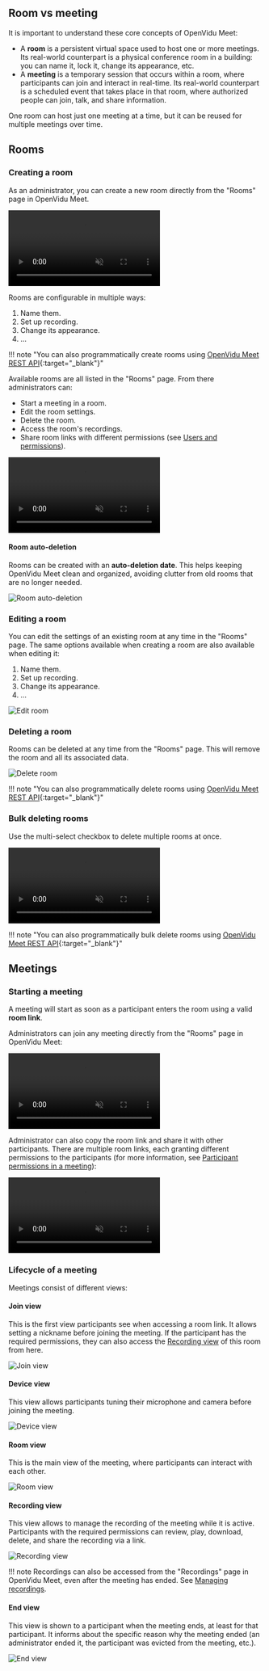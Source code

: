 ## Room vs meeting

It is important to understand these core concepts of OpenVidu Meet:

- A **room** is a persistent virtual space used to host one or more meetings. Its real-world counterpart is a physical conference room in a building: you can name it, lock it, change its appearance, etc.
- A **meeting** is a temporary session that occurs within a room, where participants can join and interact in real-time. Its real-world counterpart is a scheduled event that takes place in that room, where authorized people can join, talk, and share information.

One room can host just one meeting at a time, but it can be reused for multiple meetings over time.

## Rooms

### Creating a room

As an administrator, you can create a new room directly from the "Rooms" page in OpenVidu Meet.

<video class="round-corners" src="../../../assets/videos/meet/meet-rooms-dark.mp4#only-dark" defer muted playsinline autoplay loop async></video>

Rooms are configurable in multiple ways:

1. Name them.
2. Set up recording.
3. Change its appearance.
4. ...

!!! note "You can also programmatically create rooms using [OpenVidu Meet REST API](../../assets/htmls/rest-api.html#/operations/createRoom){:target="_blank"}"

Available rooms are all listed in the "Rooms" page. From there administrators can:

- Start a meeting in a room.
- Edit the room settings.
- Delete the room.
- Access the room's recordings.
- Share room links with different permissions (see [Users and permissions](users-and-permissions.md)).

<video class="round-corners" src="../../../assets/videos/meet/room-actions.mp4" defer muted playsinline autoplay loop async></video>

#### Room auto-deletion

Rooms can be created with an **auto-deletion date**. This helps keeping OpenVidu Meet clean and organized, avoiding clutter from old rooms that are no longer needed.

![Room auto-deletion](../../../assets/images/meet/rooms-and-meetings/room-auto-deletion.png)

### Editing a room

You can edit the settings of an existing room at any time in the "Rooms" page. The same options available when creating a room are also available when editing it:

1. Name them.
2. Set up recording.
3. Change its appearance.
4. ...

![Edit room](../../../assets/images/meet/rooms-and-meetings/edit-room.png)

### Deleting a room

Rooms can be deleted at any time from the "Rooms" page. This will remove the room and all its associated data.

![Delete room](../../../assets/images/meet/rooms-and-meetings/delete-room.png)

!!! note "You can also programmatically delete rooms using [OpenVidu Meet REST API](../../assets/htmls/rest-api.html#/operations/deleteRoom){:target="_blank"}"

### Bulk deleting rooms

Use the multi-select checkbox to delete multiple rooms at once.

<video class="round-corners" src="../../../assets/videos/meet/bulk-delete-rooms.mp4" defer muted playsinline autoplay loop async></video>

!!! note "You can also programmatically bulk delete rooms using [OpenVidu Meet REST API](../../assets/htmls/rest-api.html#/operations/bulkDeleteRooms){:target="_blank"}"

## Meetings

### Starting a meeting

A meeting will start as soon as a participant enters the room using a valid **room link**.

Administrators can join any meeting directly from the "Rooms" page in OpenVidu Meet:

<video class="round-corners" src="../../../assets/videos/meet/join-meeting.mp4" defer muted playsinline autoplay loop async></video>

Administrator can also copy the room link and share it with other participants. There are multiple room links, each granting different permissions to the participants (for more information, see [Participant permissions in a meeting](users-and-permissions.md#participant-permissions-in-a-meeting)):

<video class="round-corners" src="../../../assets/videos/meet/share-room-link.mp4" defer muted playsinline autoplay loop async></video>

### Lifecycle of a meeting

Meetings consist of different views:

#### Join view

This is the first view participants see when accessing a room link. It allows setting a nickname before joining the meeting. If the participant has the required permissions, they can also access the [Recording view](#recording-view) of this room from here.

![Join view](../../../assets/images/meet/rooms-and-meetings/join-view.png)

#### Device view

This view allows participants tuning their microphone and camera before joining the meeting.

![Device view](../../../assets/images/meet/rooms-and-meetings/device-view.png)

#### Room view

This is the main view of the meeting, where participants can interact with each other.

![Room view](../../../assets/images/meet/rooms-and-meetings/room-view.png)

#### Recording view

This view allows to manage the recording of the meeting while it is active. Participants with the required permissions can review, play, download, delete, and share the recording via a link.

![Recording view](../../../assets/images/meet/rooms-and-meetings/recording-view.png)

!!! note
    Recordings can also be accessed from the "Recordings" page in OpenVidu Meet, even after the meeting has ended. See [Managing recordings](./recordings.md#managing-recordings).

#### End view

This view is shown to a participant when the meeting ends, at least for that participant. It informs about the specific reason why the meeting ended (an administrator ended it, the participant was evicted from the meeting, etc.).

![End view](../../../assets/images/meet/rooms-and-meetings/end-view.png)